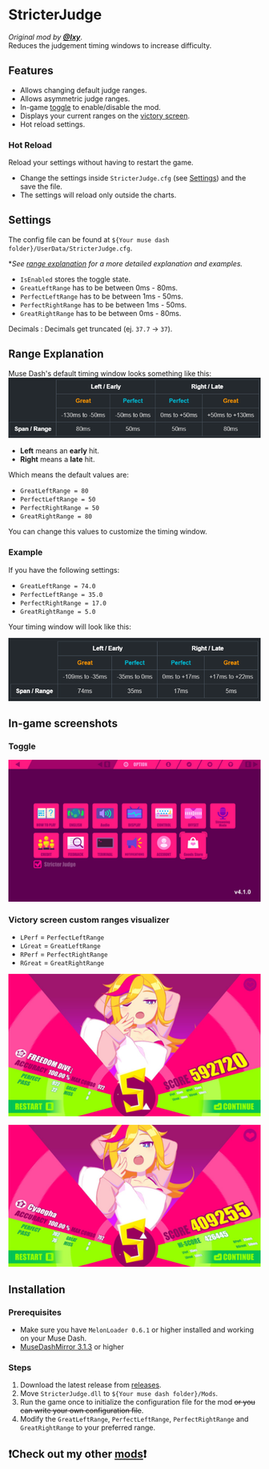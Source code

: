 # StricterJudge

*Original mod by [**@Ixy**](https://github.com/lxymahatma)*.\
Reduces the judgement timing windows to increase difficulty.

## Features

* Allows changing default judge ranges.
* Allows asymmetric judge ranges.
* In-game [toggle](#toggle) to enable/disable the mod.
* Displays your current ranges on the [victory screen](#victory-screen-custom-ranges-visualizer).
* Hot reload settings.

### Hot Reload

Reload your settings without having to restart the game.

* Change the settings inside `StricterJudge.cfg` (see [Settings](#settings)) and the save the file.
* The settings will reload only outside the charts.

## Settings

The config file can be found at `${Your muse dash folder}/UserData/StricterJudge.cfg`.

**See [range explanation](#range-explanation) for a more detailed explanation and examples.*

* `IsEnabled` stores the toggle state.
* `GreatLeftRange` has to be between 0ms - 80ms.
* `PerfectLeftRange` has to be between 1ms - 50ms.
* `PerfectRightRange` has to be between 1ms - 50ms.
* `GreatRightRange` has to be between 0ms - 80ms.

Decimals
: Decimals get truncated (ej. `37.7` &rarr; `37`).

## Range Explanation

Muse Dash's default timing window looks something like this:
![Table1.png](Media/Table1.png)
<!--
<style>
    .tb td { text-align: center }
    .gr { color: #FF9600 }
    .pr { color: #00BAD4 }
    .em { border: 0 }
</style>
<table class="tb">
    <tr>
        <th class="em"></th>
        <th colspan=2>Left / Early</th>
        <th colspan=2>Right / Late</th>
    </tr>
    <tr>
        <th class="em"></th>
        <th class="gr">Great</th>
        <th class="pr">Perfect</th>
        <th class="pr">Perfect</th>
        <th class="gr">Great</th>
    </tr>
    <tr>
        <td class="em"></td>
        <td>-130ms to -50ms</td>
        <td>-50ms to 0ms</td>
        <td>0ms to +50ms</td>
        <td>+50ms to +130ms</td>
    </tr>
    <tr>
        <th>Span / Range</th>
        <td>80ms</td>
        <td>50ms</td>
        <td>50ms</td>
        <td>80ms</td>
    </tr>
</table>
-->

* **Left** means an **early** hit.
* **Right** means a **late** hit.

Which means the default values are:

* `GreatLeftRange = 80`
* `PerfectLeftRange = 50`
* `PerfectRightRange = 50`
* `GreatRightRange = 80`

You can change this values to customize the timing window.

### Example

If you have the following settings:

* `GreatLeftRange = 74.0`
* `PerfectLeftRange = 35.0`
* `PerfectRightRange = 17.0`
* `GreatRightRange = 5.0`

Your timing window will look like this:

![Table2.png](Media/Table2.png)
<!--
<table class="tb">
    <tr>
        <th class="em"></th>
        <th colspan=2>Left / Early</th>
        <th colspan=2>Right / Late</th>
    </tr>
    <tr>
        <th class="em"></th>
        <th class="gr">Great</th>
        <th class="pr">Perfect</th>
        <th class="pr">Perfect</th>
        <th class="gr">Great</th>
    </tr>
    <tr>
        <td class="em"></td>
        <td>-109ms to -35ms</td>
        <td>-35ms to 0ms</td>
        <td>0ms to +17ms</td>
        <td>+17ms to +22ms</td>
    </tr>
    <tr>
        <th>Span / Range</th>
        <td>74ms</td>
        <td>35ms</td>
        <td>17ms</td>
        <td>5ms</td>
    </tr>
</table>
-->

## In-game screenshots

### Toggle

![Toggle.jpg](Media/Toggle.jpg)

### Victory screen custom ranges visualizer

* `LPerf` = `PerfectLeftRange`
* `LGreat` = `GreatLeftRange`
* `RPerf` = `PerfectRightRange`
* `RGreat` = `GreatRightRange`

![VictoryRanges.jpg](Media/VictoryRanges.jpg)

![VictoryRangesHigh.jpg](Media/VictoryRangesHigh.jpg)

## Installation

### Prerequisites

* Make sure you have `MelonLoader 0.6.1` or higher installed and working on your Muse Dash.
* [MuseDashMirror 3.1.3](https://github.com/MDMods/MuseDashMirror/releases/latest) or higher

### Steps

1. Download the latest release from [releases](https://github.com/Asgragrt/StricterJudge/releases/latest).
2. Move `StricterJudge.dll` to `${Your muse dash folder}/Mods`.
3. Run the game once to initialize the configuration file for the mod ~~or you can write your own configuration file~~.
4. Modify the `GreatLeftRange`, `PerfectLeftRange`, `PerfectRightRange` and `GreatRightRange` to your
   preferred range.

## ❗Check out my other [mods](https://github.com/Asgragrt#musedash-modding)❗